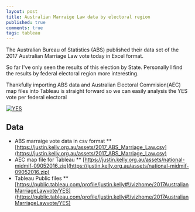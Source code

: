 ```yaml
---
layout: post
title: Australian Marraige Law data by electoral region
published: true
comments: true
tags: tableau
---
```


The Australian Bureau of Statistics (ABS) published their data set of the 2017 Australian Marriage Law vote today in Excel format.

So far I've only seen the results of this election by State. Personally I find the results by federal electoral region more interesting.

Thankfully importing ABS data and Australian Electoral Commision(AEC) map files into Tableau is straight forward so we can easily analysis the YES vote per federal electoral


<div class='tableauPlaceholder' id='viz1510707388272' style='position: relative'><noscript><a href='#'><img alt='YES' src='https:&#47;&#47;public.tableau.com&#47;static&#47;images&#47;20&#47;2017AustralianMarriageLawvote&#47;YES&#47;1_rss.png' style='border: none' /></a></noscript><object class='tableauViz' style='display:none;'><param name='host_url' value='https%3A%2F%2Fpublic.tableau.com%2F' /> <param name='embed_code_version' value='3' /> <param name='path' value='views&#47;2017AustralianMarriageLawvote&#47;YES?:embed=y&amp;:display_count=y&amp;publish=yes' /> <param name='toolbar' value='yes' /><param name='static_image' value='https:&#47;&#47;public.tableau.com&#47;static&#47;images&#47;20&#47;2017AustralianMarriageLawvote&#47;YES&#47;1.png' /> <param name='animate_transition' value='yes' /><param name='display_static_image' value='yes' /><param name='display_spinner' value='yes' /><param name='display_overlay' value='yes' /><param name='display_count' value='yes' /></object></div> <script type='text/javascript'> var divElement = document.getElementById('viz1510707388272'); var vizElement = divElement.getElementsByTagName('object')[0]; vizElement.style.width='1000px';vizElement.style.height='827px'; var scriptElement = document.createElement('script'); scriptElement.src = 'https://public.tableau.com/javascripts/api/viz_v1.js'; vizElement.parentNode.insertBefore(scriptElement, vizElement); </script>

## Data

* ABS marraige vote data in csv format
** [https://justin.kelly.org.au/assets/2017_ABS_Marriage_Law.csv](https://justin.kelly.org.au/assets/2017_ABS_Marriage_Law.csv)
* AEC map file for Tableau
** [https://justin.kelly.org.au/assets/national-midmif-09052016.zip](https://justin.kelly.org.au/assets/national-midmif-09052016.zip)
* Tableau Public files
** [https://public.tableau.com/profile/justin.kelly#!/vizhome/2017AustralianMarriageLawvote/YES](https://public.tableau.com/profile/justin.kelly#!/vizhome/2017AustralianMarriageLawvote/YES)

